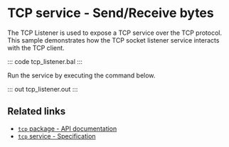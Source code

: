 # TCP service - Send/Receive bytes

The TCP Listener is used to expose a TCP service over the TCP protocol. This sample demonstrates how the TCP socket listener service interacts with the TCP client.

::: code tcp_listener.bal :::

Run the service by executing the command below.

::: out tcp_listener.out :::

## Related links
- [`tcp` package - API documentation](https://lib.ballerina.io/ballerina/tcp/latest)
- [`tcp` service  - Specification](/spec/tcp/#3-service-types)
